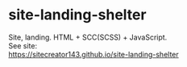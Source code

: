 # site-landing-shelter
Site, landing. HTML + SCC(SCSS) + JavaScript.  
See site:  
https://sitecreator143.github.io/site-landing-shelter
